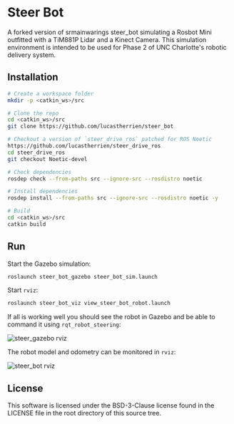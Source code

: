 # Steer Bot

A forked version of srmainwarings steer_bot simulating a Rosbot Mini outfitted with a TiM881P Lidar and a Kinect Camera.
This simulation environment is intended to be used for Phase 2 of UNC Charlotte's robotic delivery system.

## Installation

```bash
# Create a workspace folder
mkdir -p <catkin_ws>/src

# Clone the repo
cd <catkin_ws>/src
git clone https://github.com/lucastherrien/steer_bot

# Checkout a version of `steer_drive_ros` patched for ROS Noetic
https://github.com/lucastherrien/steer_drive_ros
cd steer_drive_ros
git checkout Noetic-devel

# Check dependencies
rosdep check --from-paths src --ignore-src --rosdistro noetic

# Install dependencies
rosdep install --from-paths src --ignore-src --rosdistro noetic -y

# Build
cd <catkin_ws>/src
catkin build
```

## Run

Start the Gazebo simulation:

```bash
roslaunch steer_bot_gazebo steer_bot_sim.launch
```

Start `rviz`:

```bash
roslaunch steer_bot_viz view_steer_bot_robot.launch
```

If all is working well you should see the robot in Gazebo and be able to
command it using `rqt_robot_steering`:

![steer_gazebo rviz](https://user-images.githubusercontent.com/14840534/199090321-dc328d9e-1c2b-493f-85f6-a15b31827664.png)

The robot model and odometry can be monitored in `rviz`: 

![steer_bot rviz](https://raw.githubusercontent.com/wiki/srmainwaring/steer_bot/images/steer_bot_rviz.png)


## License

This software is licensed under the BSD-3-Clause license found in the
LICENSE file in the root directory of this source tree.
